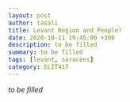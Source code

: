 ```yaml
---
layout: post
author: tasali
title: Levant Region and People?
date: 2020-10-11 19:45:00 +300
description: to be filled
summary: to be filled
tags: [levant, saracens]
category: ELIT417
---
```

_to be filled_
